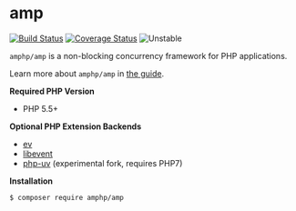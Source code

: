 # amp

[![Build Status](https://travis-ci.org/amphp/amp.svg?branch=v1.0.x)](https://travis-ci.org/amphp/amp)
[![Coverage Status](https://coveralls.io/repos/amphp/amp/badge.svg?branch=v1.0.x&service=github)](https://coveralls.io/github/amphp/amp?branch=v1.0.x)
![Unstable](https://img.shields.io/badge/pre_alpha-unstable-orange.svg)

`amphp/amp` is a non-blocking concurrency framework for PHP applications.

Learn more about `amphp/amp` in [the guide](https://stackedit.io/viewer#!url=https://raw.githubusercontent.com/amphp/amp/master/guide.md).

**Required PHP Version**

- PHP 5.5+

**Optional PHP Extension Backends**

- [ev](https://pecl.php.net/package/ev)
- [libevent](https://pecl.php.net/package/libevent)
- [php-uv](https://github.com/bwoebi/php-uv) (experimental fork, requires PHP7)

**Installation**

```bash
$ composer require amphp/amp
```
